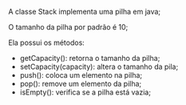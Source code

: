 A classe Stack implementa uma pilha em java;

O tamanho da pilha por padrão é 10;

Ela possui os métodos:

- getCapacity(): retorna o tamanho da pilha;
- setCapacity(capacity): altera o tamanho da pila;
- push(): coloca um elemento na pilha;
- pop(): remove um elemento da pilha;
- isEmpty(): verifica se a pilha está vazia;